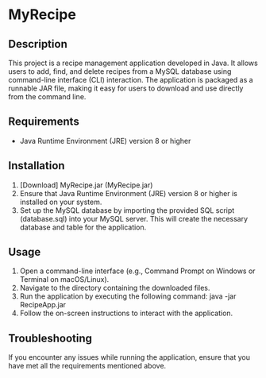 # MyRecipe
## Description
This project is a recipe management application developed in Java. It allows users to add, find, and delete recipes from a MySQL database using command-line interface (CLI) interaction. The application is packaged as a runnable JAR file, making it easy for users to download and use directly from the command line.

## Requirements
* Java Runtime Environment (JRE) version 8 or higher
  
## Installation
1. [Download] MyRecipe.jar (MyRecipe.jar)
2. Ensure that Java Runtime Environment (JRE) version 8 or higher is installed on your system.
3. Set up the MySQL database by importing the provided SQL script (database.sql) into your MySQL server. This will create the necessary database and table for the application.

## Usage
1. Open a command-line interface (e.g., Command Prompt on Windows or Terminal on macOS/Linux).
2. Navigate to the directory containing the downloaded files.
3. Run the application by executing the following command:
   java -jar RecipeApp.jar
4. Follow the on-screen instructions to interact with the application.
   
## Troubleshooting
If you encounter any issues while running the application, ensure that you have met all the requirements mentioned above.


